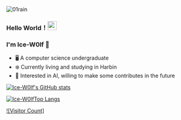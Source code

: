 ![01rain](https://user-images.githubusercontent.com/88833541/234557176-65170a38-f59b-4745-b672-cde1d9f36626.jpg)

### Hello World！<img src="https://github.com/TheDudeThatCode/TheDudeThatCode/blob/master/Assets/Earth.gif" width="24px">

### I'm Ice-W0lf 🧊
- 🖥️ A computer science undergraduate 
- ❄️ Currently living and studying in Harbin
- 🤖 Interested in AI, willing to make some contributes in the future

[![Ice-W0lf's GitHub stats](https://github-readme-stats.vercel.app/api?username=Ice-W0lf&show_icons=true&theme=algolia&include_all_commits=true)](https://github.com/anuraghazra/github-readme-stats)

[![Ice-W0lfTop Langs](https://github-readme-stats.vercel.app/api/top-langs/?username=Ice-W0lf&theme=algolia&layout=compact)](https://github.com/Ice-W0lf/github-readme-stats)

[![Visitor Count]](https://profile-counter.glitch.me/Ice-W0lf/count.svg)



<!--
**Ice-W0lf/Ice-W0lf** is a ✨ _special_ ✨ repository because its `README.md` (this file) appears on your GitHub profile.

Here are some ideas to get you started:

- 🔭 I’m currently working on ...
- 🌱 I’m currently learning ...
- 👯 I’m looking to collaborate on ...
- 🤔 I’m looking for help with ...
- 💬 Ask me about ...
- 📫 How to reach me: ...
- 😄 Pronouns: ...
- ⚡ Fun fact: ...
-->

